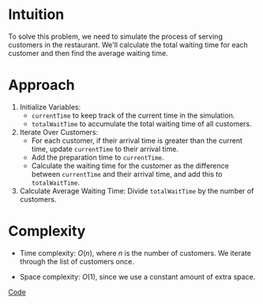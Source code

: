 # Intuition
To solve this problem, we need to simulate the process of serving customers in the restaurant. We'll calculate the total waiting time for each customer and then find the average waiting time.

# Approach
1. Initialize Variables:
   - `currentTime` to keep track of the current time in the simulation.
   - `totalWaitTime` to accumulate the total waiting time of all customers.
2. Iterate Over Customers:
   - For each customer, if their arrival time is greater than the current time, update `currentTime` to their arrival time.
   - Add the preparation time to `currentTime`.
   - Calculate the waiting time for the customer as the difference between `currentTime` and their arrival time, and add this to `totalWaitTime`.
3. Calculate Average Waiting Time: Divide `totalWaitTime` by the number of customers.

# Complexity
- Time complexity:
$O(n)$, where $n$ is the number of customers. We iterate through the list of customers once.

- Space complexity:
$O(1)$, since we use a constant amount of extra space.

[Code](./1701-Average-Waiting-Time.ts)
